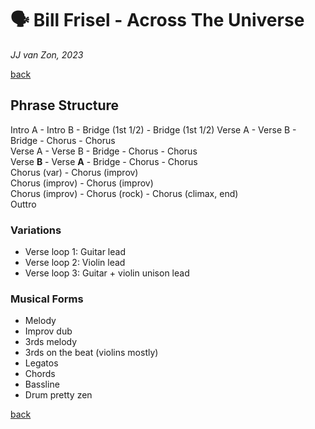 🗣️ Bill Frisel - Across The Universe
=====================================

*JJ van Zon, 2023*

[back](./README.md)

Phrase Structure
----------------

Intro A - Intro B - Bridge (1st 1/2) - Bridge (1st 1/2)
Verse A - Verse B - Bridge - Chorus - Chorus  
Verse A - Verse B - Bridge - Chorus - Chorus  
Verse __B__ - Verse __A__ - Bridge - Chorus - Chorus  
Chorus (var) - Chorus (improv)  
Chorus (improv) - Chorus (improv)  
Chorus (improv) - Chorus (rock) - Chorus (climax, end)  
Outtro  

### Variations

- Verse loop 1: Guitar lead
- Verse loop 2: Violin lead
- Verse loop 3: Guitar + violin unison lead

### Musical Forms

- Melody
- Improv dub
- 3rds melody
- 3rds on the beat (violins mostly)
- Legatos
- Chords
- Bassline
- Drum pretty zen

[back](./README.md)
